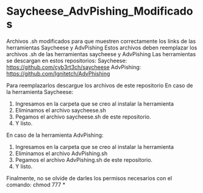 # Saycheese_AdvPishing_Modificados
Archivos .sh modificados para que muestren correctamente los links de las herramientas Saycheese y AdvPishing
Estos archivos deben reemplazar los archivos .sh de las herramientas saycheese y AdvPishing
Las herramientas se descargan en estos repositorios:
Saycheese:
https://github.com/cyb3rt3ch/saycheese
AdvPishing:
https://github.com/Ignitetch/AdvPhishing

Para reemplazarlos descargue los archivos de este repositorio
En caso de la herramienta Saycheese:
1. Ingresamos en la carpeta que se creo al instalar la herramienta
2. Eliminamos el archivo saycheese.sh
3. Pegamos el archivo saycheese.sh de este repositorio.
4. Y listo.

En caso de la herramienta AdvPishing:
1. Ingresamos en la carpeta que se creo al instalar la herramienta
2. Eliminamos el archivo AdvPishing.sh
3. Pegamos el archivo AdvPishing.sh de este repositorio.
4. Y listo.

Finalmente, no se olvide de darles los permisos necesarios con el comando:
chmod 777 *
